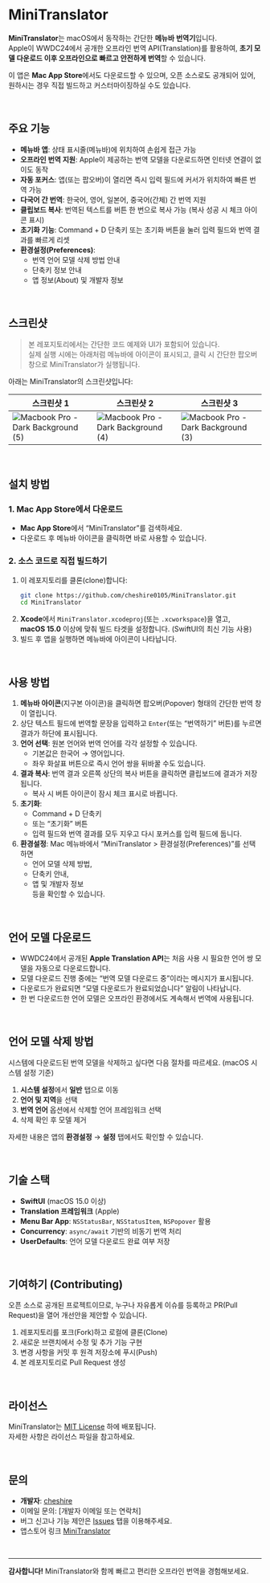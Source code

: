 # MiniTranslator

**MiniTranslator**는 macOS에서 동작하는 간단한 **메뉴바 번역기**입니다.  
Apple이 WWDC24에서 공개한 오프라인 번역 API(Translation)를 활용하여, **초기 모델 다운로드 이후 오프라인으로 빠르고 안전하게 번역**할 수 있습니다.

이 앱은 **Mac App Store**에서도 다운로드할 수 있으며, 오픈 소스로도 공개되어 있어, 원하시는 경우 직접 빌드하고 커스터마이징하실 수도 있습니다.

<br>

## 주요 기능

- **메뉴바 앱**: 상태 표시줄(메뉴바)에 위치하여 손쉽게 접근 가능  
- **오프라인 번역 지원**: Apple이 제공하는 번역 모델을 다운로드하면 인터넷 연결이 없이도 동작  
- **자동 포커스**: 앱(또는 팝오버)이 열리면 즉시 입력 필드에 커서가 위치하여 빠른 번역 가능  
- **다국어 간 번역**: 한국어, 영어, 일본어, 중국어(간체) 간 번역 지원  
- **클립보드 복사**: 번역된 텍스트를 버튼 한 번으로 복사 가능 (복사 성공 시 체크 아이콘 표시)  
- **초기화 기능**: Command + D 단축키 또는 초기화 버튼을 눌러 입력 필드와 번역 결과를 빠르게 리셋  
- **환경설정(Preferences)**: 
  - 번역 언어 모델 삭제 방법 안내  
  - 단축키 정보 안내  
  - 앱 정보(About) 및 개발자 정보  

<br>

## 스크린샷

> 본 레포지토리에서는 간단한 코드 예제와 UI가 포함되어 있습니다.  
> 실제 실행 시에는 아래처럼 메뉴바에 아이콘이 표시되고, 클릭 시 간단한 팝오버 창으로 MiniTranslator가 실행됩니다.


아래는 MiniTranslator의 스크린샷입니다:

| 스크린샷 1 | 스크린샷 2 | 스크린샷 3 |
|------------|------------|------------|
| ![Macbook Pro - Dark Background (5)](https://github.com/user-attachments/assets/ede7440a-c5f3-449c-80c5-872b76231f7a) | ![Macbook Pro - Dark Background (4)](https://github.com/user-attachments/assets/6232a87c-f344-492a-9b92-22771c4bb25f) | ![Macbook Pro - Dark Background (3)](https://github.com/user-attachments/assets/394358f3-39b2-4d4c-9a16-b35bfac85698) |


<br>

## 설치 방법

### 1. Mac App Store에서 다운로드

- **Mac App Store**에서 “MiniTranslator”를 검색하세요.  
- 다운로드 후 메뉴바 아이콘을 클릭하면 바로 사용할 수 있습니다.

### 2. 소스 코드로 직접 빌드하기

1. 이 레포지토리를 클론(clone)합니다:
    ```bash
    git clone https://github.com/cheshire0105/MiniTranslator.git
    cd MiniTranslator
    ```
2. **Xcode**에서 `MiniTranslator.xcodeproj`(또는 `.xcworkspace`)을 열고,  
   **macOS 15.0** 이상에 맞춰 빌드 타겟을 설정합니다. (SwiftUI의 최신 기능 사용)
3. 빌드 후 앱을 실행하면 메뉴바에 아이콘이 나타납니다.

<br>

## 사용 방법

1. **메뉴바 아이콘**(지구본 아이콘)을 클릭하면 팝오버(Popover) 형태의 간단한 번역 창이 열립니다.
2. 상단 텍스트 필드에 번역할 문장을 입력하고 `Enter`(또는 “번역하기” 버튼)를 누르면 결과가 하단에 표시됩니다.
3. **언어 선택**: 원본 언어와 번역 언어를 각각 설정할 수 있습니다.  
   - 기본값은 한국어 → 영어입니다.  
   - 좌우 화살표 버튼으로 즉시 언어 쌍을 뒤바꿀 수도 있습니다.
4. **결과 복사**: 번역 결과 오른쪽 상단의 복사 버튼을 클릭하면 클립보드에 결과가 저장됩니다.  
   - 복사 시 버튼 아이콘이 잠시 체크 표시로 바뀝니다.
5. **초기화**: 
   - Command + D 단축키  
   - 또는 “초기화” 버튼  
   - 입력 필드와 번역 결과를 모두 지우고 다시 포커스를 입력 필드에 둡니다.
6. **환경설정**: Mac 메뉴바에서 “MiniTranslator > 환경설정(Preferences)”를 선택하면  
   - 언어 모델 삭제 방법,  
   - 단축키 안내,  
   - 앱 및 개발자 정보  
   등을 확인할 수 있습니다.

<br>

## 언어 모델 다운로드

- WWDC24에서 공개된 **Apple Translation API**는 처음 사용 시 필요한 언어 쌍 모델을 자동으로 다운로드합니다.  
- 모델 다운로드 진행 중에는 “번역 모델 다운로드 중”이라는 메시지가 표시됩니다.  
- 다운로드가 완료되면 “모델 다운로드가 완료되었습니다” 알림이 나타납니다.  
- 한 번 다운로드한 언어 모델은 오프라인 환경에서도 계속해서 번역에 사용됩니다.

<br>

## 언어 모델 삭제 방법

시스템에 다운로드된 번역 모델을 삭제하고 싶다면 다음 절차를 따르세요. (macOS 시스템 설정 기준)

1. **시스템 설정**에서 **일반** 탭으로 이동  
2. **언어 및 지역**을 선택  
3. **번역 언어** 옵션에서 삭제할 언어 프레임워크 선택  
4. 삭제 확인 후 모델 제거

자세한 내용은 앱의 **환경설정** → **설정** 탭에서도 확인할 수 있습니다.

<br>

## 기술 스택

- **SwiftUI** (macOS 15.0 이상)  
- **Translation 프레임워크** (Apple)  
- **Menu Bar App**: `NSStatusBar`, `NSStatusItem`, `NSPopover` 활용  
- **Concurrency**: `async/await` 기반의 비동기 번역 처리  
- **UserDefaults**: 언어 모델 다운로드 완료 여부 저장  

<br>

## 기여하기 (Contributing)

오픈 소스로 공개된 프로젝트이므로, 누구나 자유롭게 이슈를 등록하고 PR(Pull Request)을 열어 개선안을 제안할 수 있습니다.

1. 레포지토리를 포크(Fork)하고 로컬에 클론(Clone)  
2. 새로운 브랜치에서 수정 및 추가 기능 구현  
3. 변경 사항을 커밋 후 원격 저장소에 푸시(Push)  
4. 본 레포지토리로 Pull Request 생성  

<br>

## 라이선스

MiniTranslator는 [MIT License](LICENSE) 하에 배포됩니다.  
자세한 사항은 라이선스 파일을 참고하세요.

<br>

## 문의

- **개발자**: [cheshire](https://bento.me/cheshire0105)  
- 이메일 문의: \[개발자 이메일 또는 연락처\]  
- 버그 신고나 기능 제안은 [Issues](../../issues) 탭을 이용해주세요.
- 앱스토어 링크 [MiniTranslator](https://apps.apple.com/kr/app/minitranslator/id6741555755?mt=12)  

<br>

---

**감사합니다!** MiniTranslator와 함께 빠르고 편리한 오프라인 번역을 경험해보세요.  
